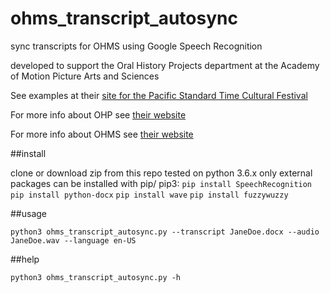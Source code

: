 # ohms_transcript_autosync
sync transcripts for OHMS using Google Speech Recognition

developed to support the Oral History Projects department at the Academy of Motion Picture Arts and Sciences

See examples at their [site for the Pacific Standard Time Cultural Festival](pstlala.oscars.org)

For more info about OHP see [their website](https://oscars.org/oral-history)

For more info about OHMS see [their website](http://libraries.uky.edu/libpage.php?lweb_id=11&llib_id=13&ltab_id=1370)


##install

clone or download zip from this repo
tested on python 3.6.x only
external packages can be installed with pip/ pip3:
`pip install SpeechRecognition`
`pip install python-docx`
`pip install wave`
`pip install fuzzywuzzy`


##usage

`python3 ohms_transcript_autosync.py --transcript JaneDoe.docx --audio JaneDoe.wav --language en-US`


##help

`python3 ohms_transcript_autosync.py -h`
